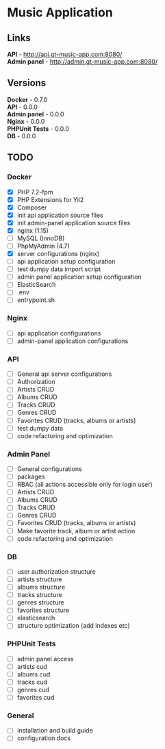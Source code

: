 # Music Application

## Links

**API** - http://api.gt-music-app.com:8080/<br>
**Admin panel** - http://admin.gt-music-app.com:8080/<br>

## Versions

**Docker** - 0.7.0<br>
**API** - 0.0.0<br>
**Admin panel** - 0.0.0<br>
**Nginx** - 0.0.0<br>
**PHPUnit Tests** - 0.0.0<br>
**DB** - 0.0.0<br>

## TODO

### Docker

- [x] PHP 7.2-fpm
- [x] PHP Extensions for Yii2
- [x] Composer
- [x] init api application source files
- [x] init admin-panel application source files
- [x] nginx (1.15)
- [ ] MySQL (InnoDB)
- [ ] PhpMyAdmin (4.7)
- [x] server configurations (nginx)
- [ ] api application setup configuration
- [ ] test dumpy data import script
- [ ] admin panel application setup configuration
- [ ] ElasticSearch
- [ ] .env
- [ ] entrypoint.sh

### Nginx

- [ ] api application configurations
- [ ] admin-panel application configurations

### API

- [ ] General api server configurations
- [ ] Authorization
- [ ] Artists CRUD
- [ ] Albums CRUD
- [ ] Tracks CRUD
- [ ] Genres CRUD
- [ ] Favorites CRUD (tracks, albums or artists)
- [ ] test dumpy data
- [ ] code refactoring and optimization

### Admin Panel

- [ ] General configurations
- [ ] packages
- [ ] RBAC (all actions accessible only for login user)
- [ ] Artists CRUD
- [ ] Albums CRUD
- [ ] Tracks CRUD
- [ ] Genres CRUD
- [ ] Favorites CRUD (tracks, albums or artists)
- [ ] Make favorite track, album or artist action
- [ ] code refactoring and optimization

### DB

- [ ] user authorization structure
- [ ] artists structure
- [ ] albums structure
- [ ] tracks structure
- [ ] genres structure
- [ ] favorites structure
- [ ] elasticsearch
- [ ] structure optimization (add indexes etc)

### PHPUnit Tests

- [ ] admin panel access
- [ ] artists cud
- [ ] albums cud
- [ ] tracks cud
- [ ] genres cud
- [ ] favorites cud

### General

- [ ] installation and build guide
- [ ] configuration docs